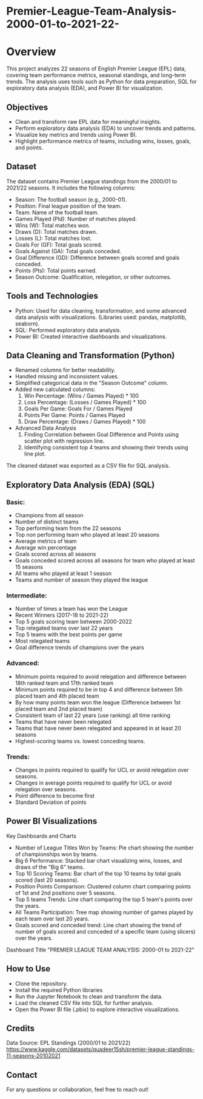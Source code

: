 # Premier-League-Team-Analysis-2000-01-to-2021-22-

# Overview

This project analyzes 22 seasons of English Premier League (EPL) data, covering team performance metrics, seasonal standings, and long-term trends. The analysis uses tools such as Python for data preparation, SQL for exploratory data analysis (EDA), and Power BI for visualization.

## Objectives

- Clean and transform raw EPL data for meaningful insights. 
- Perform exploratory data analysis (EDA) to uncover trends and patterns.
- Visualize key metrics and trends using Power BI.
- Highlight performance metrics of teams, including wins, losses, goals, and points.


## Dataset
The dataset contains Premier League standings from the 2000/01 to 2021/22 seasons. It includes the following columns:

- Season: The football season (e.g., 2000-01).
- Position: Final league position of the team.
- Team: Name of the football team.
- Games Played (Pld): Number of matches played.
- Wins (W): Total matches won.
- Draws (D): Total matches drawn.
- Losses (L): Total matches lost.
- Goals For (GF): Total goals scored.
- Goals Against (GA): Total goals conceded.
- Goal Difference (GD): Difference between goals scored and goals conceded.
- Points (Pts): Total points earned.
- Season Outcome: Qualification, relegation, or other outcomes.


## Tools and Technologies
- Python: Used for data cleaning, transformation, and some advanced data analysis with visualizations. (Libraries used: pandas, matplotlib, seaborn).
- SQL: Performed exploratory data analysis.
- Power BI: Created interactive dashboards and visualizations.


## Data Cleaning and Transformation (Python)
- Renamed columns for better readability.
- Handled missing and inconsistent values.
- Simplified categorical data in the "Season Outcome" column.
- Added new calculated columns:
  1. Win Percentage: (Wins / Games Played) * 100
  2. Loss Percentage: (Losses / Games Played) * 100
  3. Goals Per Game: Goals For / Games Played
  4. Points Per Game: Points / Games Played
  5. Draw Percentage: (Draws / Games Played) * 100
- Advanced Data Analysis
  1. Finding Correlation between Goal Difference and Points using scatter plot with regression line.
  2. Identifying consistent top 4 teams and showing their trends using line plot.

The cleaned dataset was exported as a CSV file for SQL analysis.


## Exploratory Data Analysis (EDA) (SQL)

 ### Basic:
 - Champions from all season
 - Number of distinct teams
 - Top performing team from the 22 seasons
 - Top non performing team who played at least 20 seasons
 - Average metrics of team
 - Average win percentage
 - Goals scored across all seasons
 - Goals conceded scored across all seasons for team who played at least 15 seasons
 - All teams who played at least 1 season
 - Teams and number of season they played the league

### Intermediate:
- Number of times a team has won the League
- Recent Winners (2017-18 to 2021-22)
- Top 5 goals scoring team between 2000-2022
- Top relegated teams over last 22 years
- Top 5 teams with the best points per game
- Most relegated teams
- Goal difference trends of champions over the years

### Advanced:
- Minimum points required to avoid relegation and difference between 18th ranked team and 17th ranked team
- Minimum points required to be in top 4 and difference between 5th placed team and 4th placed team
- By how many points team won the league (Difference between 1st placed team and 2nd placed team)
- Consistent team of last 22 years (use ranking) all time ranking
- Teams that have never been relegated
- Teams that have never been relegated and appeared in at least 20 seasons
- Highest-scoring teams vs. lowest conceding teams.

### Trends:
- Changes in  points required to qualify for UCL or avoid relegation over seasons.
- Changes in average points required to qualify for UCL or avoid relegation over seasons.
- Point difference to become first
- Standard Deviation of points

## Power BI Visualizations
Key Dashboards and Charts
- Number of League Titles Won by Teams: Pie chart showing the number of championships won by teams.
- Big 6 Performance: Stacked bar chart visualizing wins, losses, and draws of the "Big 6" teams.
- Top 10 Scoring Teams: Bar chart of the top 10 teams by total goals scored (last 20 seasons).
- Position Points Comparison: Clustered column chart comparing points of 1st and 2nd positions over 5 seasons.
- Top 5 teams Trends: Line chart comparing the top 5 team's points over the years.
- All Teams Participation: Tree map showing number of games played by each team over last 20 years.
- Goals scored and conceded trend: Line chart showing the trend of number of goals scored and conceded of a specific team (using slicers) over the years.

Dashboard Title
"PREMIER LEAGUE TEAM ANALYSIS: 2000-01 to 2021-22"


## How to Use
- Clone the repository.
- Install the required Python libraries 
- Run the Jupyter Notebook to clean and transform the data.
- Load the cleaned CSV file into SQL for further analysis.
- Open the Power BI file (.pbix) to explore interactive visualizations.


## Credits
Data Source: EPL Standings (2000/01 to 2021/22)
https://www.kaggle.com/datasets/quadeer15sh/premier-league-standings-11-seasons-20102021 


## Contact
For any questions or collaboration, feel free to reach out!
